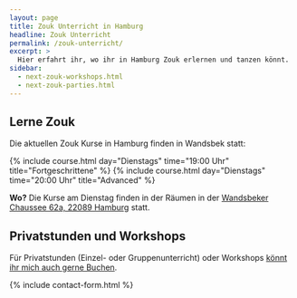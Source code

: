 ```yaml
---
layout: page
title: Zouk Unterricht in Hamburg
headline: Zouk Unterricht
permalink: /zouk-unterricht/
excerpt: >
  Hier erfahrt ihr, wo ihr in Hamburg Zouk erlernen und tanzen könnt.
sidebar:
  - next-zouk-workshops.html
  - next-zouk-parties.html
---
```


## Lerne Zouk

Die aktuellen Zouk Kurse in Hamburg finden in Wandsbek statt:

{% include course.html day="Dienstags" time="19:00 Uhr" title="Fortgeschrittene" %}
{% include course.html day="Dienstags" time="20:00 Uhr" title="Advanced" %}

**Wo?** Die Kurse am Dienstag finden in der Räumen in der [Wandsbeker Chaussee 62a, 22089 Hamburg](https://www.google.de/maps/place/Wandsbeker+Chaussee+22,+22089+Hamburg,+Germany/@53.5647819,10.0340654,17z/data=!3m1!4b1!4m5!3m4!1s0x47b18eb80f9c803f:0x7fce3d02fd0318e8!8m2!3d53.5647819!4d10.0362594) statt.

## Privatstunden und Workshops

Für Privatstunden (Einzel- oder Gruppenunterricht) oder Workshops [könnt ihr mich auch gerne Buchen](#contact-form).


{% include contact-form.html %}
